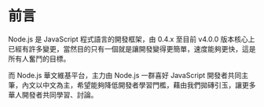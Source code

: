 # 前言

Node.js 是 JavaScript 程式語言的開發框架，由 0.4.x 至目前 v4.0.0 版本核心上已經有許多變更，當然目的只有一個就是讓開發變得更簡單，速度能夠更快，這是所有人奮鬥的目標。

而 Node.js 華文維基平台，主力由 Node.js 一群喜好 JavaScript 開發者共同主筆，內文以中文為主，希望能夠降低開發者學習門檻，藉由我們拋磚引玉，讓更多華人開發者共同學習、討論。
